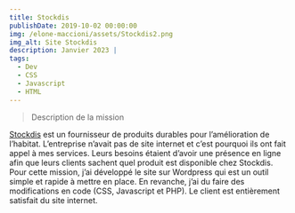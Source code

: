 ```yaml
---
title: Stockdis
publishDate: 2019-10-02 00:00:00
img: /elone-maccioni/assets/Stockdis2.png
img_alt: Site Stockdis
description: Janvier 2023 |
tags:
  - Dev
  - CSS
  - Javascript
  - HTML
---
```

> Description de la mission

<a href="https://stockdis.fr/">Stockdis</a> est un fournisseur de produits durables pour l’amélioration de l’habitat. L’entreprise n’avait pas de site internet et c’est pourquoi ils ont fait appel à mes services. Leurs besoins étaient d’avoir une présence en ligne afin que leurs clients sachent quel produit est disponible chez Stockdis.
Pour cette mission, j’ai développé le site sur Wordpress qui est un outil simple et rapide à mettre en place. En revanche, j’ai du faire des modifications en code (CSS, Javascript et PHP). Le client est entièrement satisfait du site internet.
